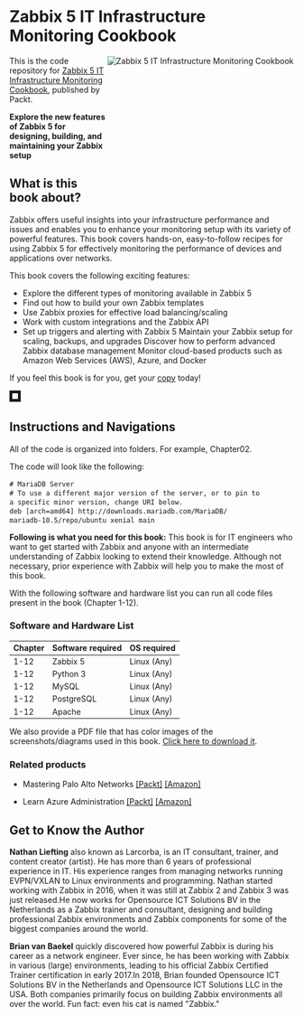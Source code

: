 # Zabbix 5 IT Infrastructure Monitoring Cookbook

<a href="https://www.packtpub.com/product/zabbix-5-it-infrastructure-monitoring-cookbook/9781800202238?utm_source=github&utm_medium=repository&utm_campaign=9781800202238"><img src="https://static.packt-cdn.com/products/9781800202238/cover/smaller" alt="Zabbix 5 IT Infrastructure Monitoring Cookbook" height="256px" align="right"></a>

This is the code repository for [Zabbix 5 IT Infrastructure Monitoring Cookbook](https://www.packtpub.com/product/zabbix-5-it-infrastructure-monitoring-cookbook/9781800202238?utm_source=github&utm_medium=repository&utm_campaign=9781800202238), published by Packt.

**Explore the new features of Zabbix 5 for designing, building, and maintaining your Zabbix setup**

## What is this book about?
Zabbix offers useful insights into your infrastructure performance and issues and enables you to enhance your monitoring setup with its variety of powerful features. This book covers hands-on, easy-to-follow recipes for using Zabbix 5 for effectively monitoring the performance of devices and applications over networks. 

This book covers the following exciting features:
* Explore the different types of monitoring available in Zabbix 5
* Find out how to build your own Zabbix templates
* Use Zabbix proxies for effective load balancing/scaling
* Work with custom integrations and the Zabbix API
* Set up triggers and alerting with Zabbix 5
Maintain your Zabbix setup for scaling, backups, and upgrades
Discover how to perform advanced Zabbix database management
Monitor cloud-based products such as Amazon Web Services (AWS), Azure, and Docker

If you feel this book is for you, get your [copy](https://www.amazon.com/dp/1800202237) today!

<a href="https://www.packtpub.com/?utm_source=github&utm_medium=banner&utm_campaign=GitHubBanner"><img src="https://raw.githubusercontent.com/PacktPublishing/GitHub/master/GitHub.png" 
alt="https://www.packtpub.com/" border="5" /></a>

## Instructions and Navigations
All of the code is organized into folders. For example, Chapter02.

The code will look like the following:
```
# MariaDB Server
# To use a different major version of the server, or to pin to
a specific minor version, change URI below.
deb [arch=amd64] http://downloads.mariadb.com/MariaDB/
mariadb-10.5/repo/ubuntu xenial main
```

**Following is what you need for this book:**
This book is for IT engineers who want to get started with Zabbix and anyone with an intermediate understanding of Zabbix looking to extend their knowledge. Although not necessary, prior experience with Zabbix will help you to make the most of this book.

With the following software and hardware list you can run all code files present in the book (Chapter 1-12).
### Software and Hardware List
| Chapter | Software required | OS required |
| -------- | ------------------------------------ | ----------------------------------- |
| 1-12 | Zabbix 5 |  Linux (Any) |
| 1-12 | Python 3 |  Linux (Any) |
| 1-12 | MySQL |  Linux (Any) |
| 1-12 | PostgreSQL |  Linux (Any) |
| 1-12 | Apache |  Linux (Any) |

We also provide a PDF file that has color images of the screenshots/diagrams used in this book. [Click here to download it](http://www.packtpub.com/sites/default/files/downloads/9781800202238_ColorImages.pdf).

### Related products
* Mastering Palo Alto Networks [[Packt]](https://www.packtpub.com/product/mastering-palo-alto-networks/9781789956375?utm_source=github&utm_medium=repository&utm_campaign=9781789956375) [[Amazon]](https://www.amazon.com/dp/1789956374)

* Learn Azure Administration [[Packt]](https://www.packtpub.com/product/learn-azure-administration/9781838551452?utm_source=github&utm_medium=repository&utm_campaign=9781838551452) [[Amazon]](https://www.amazon.com/dp/183855145X)

## Get to Know the Author
**Nathan Liefting**
also known as Larcorba, is an IT consultant, trainer, and content creator (artist). He has more than 6 years of professional experience in IT. His experience ranges from managing networks running EVPN/VXLAN to Linux environments and programming. Nathan started working with Zabbix in 2016, when it was still at Zabbix 2 and Zabbix 3 was just released.He now works for Opensource ICT Solutions BV in the Netherlands as a Zabbix trainer and consultant, designing and building professional Zabbix environments and Zabbix components for some of the biggest companies around the world.

**Brian van Baekel**
quickly discovered how powerful Zabbix is during his career as a network engineer. Ever since, he has been working with Zabbix in various (large) environments, leading to his official Zabbix Certified Trainer certification in early 2017.In 2018, Brian founded Opensource ICT Solutions BV in the Netherlands and Opensource ICT Solutions LLC in the USA. Both companies primarily focus on building Zabbix environments all over the world. Fun fact: even his cat is named "Zabbix."


